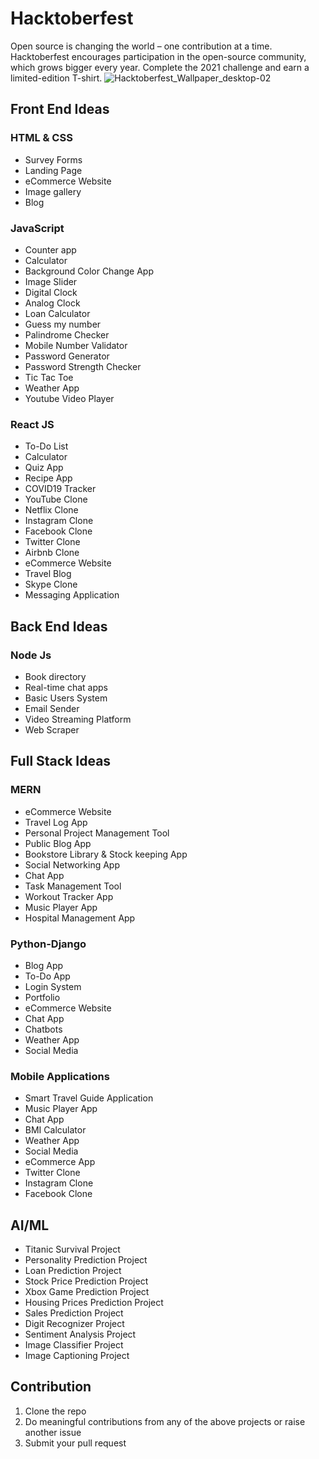# Hacktoberfest

Open source is changing the world – one contribution at a time. Hacktoberfest encourages participation in the open-source community, which grows bigger every year. Complete the 2021 challenge and earn a limited-edition T-shirt.
![Hacktoberfest_Wallpaper_desktop-02](https://user-images.githubusercontent.com/64153988/135726450-b51d6480-cb9c-4054-b89f-bf710a8e86d0.png)



## Front End Ideas

### HTML & CSS

- Survey Forms
- Landing Page
- eCommerce Website
- Image gallery
- Blog

### JavaScript

- Counter app
- Calculator
- Background Color Change App
- Image Slider
- Digital Clock
- Analog Clock
- Loan Calculator
- Guess my number
- Palindrome Checker
- Mobile Number Validator
- Password Generator
- Password Strength Checker
- Tic Tac Toe
- Weather App
- Youtube Video Player

### React JS

- To-Do List
- Calculator
- Quiz App
- Recipe App
- COVID19 Tracker
- YouTube Clone
- Netflix Clone
- Instagram Clone
- Facebook Clone
- Twitter Clone
- Airbnb Clone
- eCommerce Website
- Travel Blog
- Skype Clone
- Messaging Application

## Back End Ideas

### Node Js

- Book directory
- Real-time chat apps
- Basic Users System
- Email Sender
- Video Streaming Platform
- Web Scraper

## Full Stack Ideas

### MERN

- eCommerce Website
- Travel Log App
- Personal Project Management Tool
- Public Blog App
- Bookstore Library & Stock keeping App
- Social Networking App
- Chat App
- Task Management Tool
- Workout Tracker App
- Music Player App
- Hospital Management App

### Python-Django

- Blog App
- To-Do App
- Login System
- Portfolio
- eCommerce Website
- Chat App
- Chatbots
- Weather App
- Social Media

### Mobile Applications

- Smart Travel Guide Application
- Music Player App
- Chat App
- BMI Calculator
- Weather App
- Social Media
- eCommerce App
- Twitter Clone
- Instagram Clone
- Facebook Clone

## AI/ML

- Titanic Survival Project
- Personality Prediction Project
- Loan Prediction Project
- Stock Price Prediction Project
- Xbox Game Prediction Project
- Housing Prices Prediction Project
- Sales Prediction Project
- Digit Recognizer Project
- Sentiment Analysis Project
- Image Classifier Project
- Image Captioning Project

## Contribution

1. Clone the repo
2. Do meaningful contributions from any of the above projects or raise another issue
3. Submit your pull request